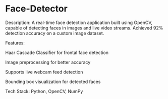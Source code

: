 # Face-Detector
Description:
A real-time face detection application built using OpenCV, capable of detecting faces in images and live video streams. Achieved 92% detection accuracy on a custom image dataset.

Features:

Haar Cascade Classifier for frontal face detection

Image preprocessing for better accuracy

Supports live webcam feed detection

Bounding box visualization for detected faces

Tech Stack:
Python, OpenCV, NumPy
